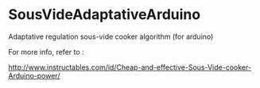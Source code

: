 SousVideAdaptativeArduino
=========================

Adaptative regulation sous-vide cooker algorithm (for arduino)

For more info, refer to :

http://www.instructables.com/id/Cheap-and-effective-Sous-Vide-cooker-Arduino-power/
